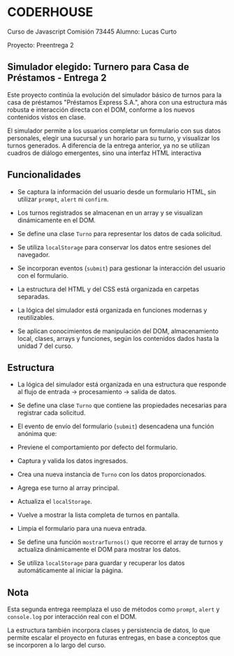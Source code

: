 # CODERHOUSE
Curso de Javascript
Comisión 73445
Alumno: Lucas Curto

Proyecto: 
Preentrega 2


## Simulador elegido: Turnero para Casa de Préstamos - Entrega 2

Este proyecto continúa la evolución del simulador básico de turnos para la casa de préstamos "Préstamos Express S.A.", ahora con una estructura más robusta e interacción directa con el DOM, conforme a los nuevos contenidos vistos en clase.

El simulador permite a los usuarios completar un formulario con sus datos personales, elegir una sucursal y un horario para su turno, y visualizar los turnos generados. A diferencia de la entrega anterior, ya no se utilizan cuadros de diálogo emergentes, sino una interfaz HTML interactiva

## Funcionalidades

- Se captura la información del usuario desde un formulario HTML, sin utilizar `prompt`, `alert` ni `confirm`.

- Los turnos registrados se almacenan en un array y se visualizan dinámicamente en el DOM.

- Se define una clase `Turno` para representar los datos de cada solicitud.

- Se utiliza `localStorage` para conservar los datos entre sesiones del navegador.

- Se incorporan eventos (`submit`) para gestionar la interacción del usuario con el formulario.

- La estructura del HTML y del CSS está organizada en carpetas separadas.

- La lógica del simulador está organizada en funciones modernas y reutilizables.

- Se aplican conocimientos de manipulación del DOM, almacenamiento local, clases, arrays y funciones, según los contenidos dados hasta la unidad 7 del curso.





## Estructura

- La lógica del simulador está organizada en una estructura que responde al flujo de entrada → procesamiento → salida de datos.

- Se define una clase `Turno` que contiene las propiedades necesarias para registrar cada solicitud.

- El evento de envío del formulario (`submit`) desencadena una función anónima que:

- Previene el comportamiento por defecto del formulario.

- Captura y valida los datos ingresados.

- Crea una nueva instancia de `Turno` con los datos proporcionados.

- Agrega ese turno al array principal.

- Actualiza el `localStorage`.

- Vuelve a mostrar la lista completa de turnos en pantalla.

- Limpia el formulario para una nueva entrada.

- Se define una función `mostrarTurnos()` que recorre el array de turnos y actualiza dinámicamente el DOM para mostrar los datos.

- Se utiliza `localStorage` para guardar y recuperar los datos automáticamente al iniciar la página.

## Nota

Esta segunda entrega reemplaza el uso de métodos como `prompt`, `alert` y `console.log` por interacción real con el DOM.

La estructura también incorpora clases y persistencia de datos, lo que permite escalar el proyecto en futuras entregas, en base a conceptos que se incorporen a lo largo del curso.